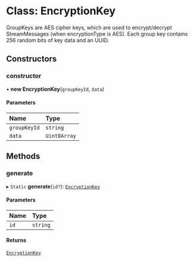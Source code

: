 # Class: EncryptionKey

GroupKeys are AES cipher keys, which are used to encrypt/decrypt StreamMessages (when encryptionType is AES).
Each group key contains 256 random bits of key data and an UUID.

## Constructors

### constructor

• **new EncryptionKey**(`groupKeyId`, `data`)

#### Parameters

| Name | Type |
| :------ | :------ |
| `groupKeyId` | `string` |
| `data` | `Uint8Array` |

## Methods

### generate

▸ `Static` **generate**(`id?`): [`EncryptionKey`](EncryptionKey.md)

#### Parameters

| Name | Type |
| :------ | :------ |
| `id` | `string` |

#### Returns

[`EncryptionKey`](EncryptionKey.md)
